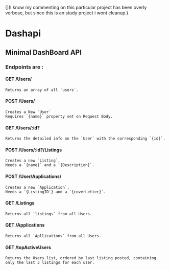 [](I know my commenting on this particular project has been overly verbose, but since this is an study project i wont cleanup.)

# Dashapi
## Minimal DashBoard API


### Endpoints are :
  #### GET /Users/
    Returns an array of all `users`.

  #### POST /Users/
    Creates a New `User`
    Requires `{name}` property set on Request Body.

  #### GET /Users/:id?
    Returns the detailed info on the `User` with the corresponding `{id}`.
  
  #### POST /Users/:id?/Listings
    Creates a new `Listing`,
    Needs a `{name}` and a `{Description}`.

  #### POST /User/Applications/
    Creates a new `Application`,
    Needs a `{ListingID`} and a `{coverLetter}`.

  #### GET /Listings
    Returns all `listings` from all Users.

  #### GET /Applications
    Returns all `Apllications` from all Users.

  #### GET /topActiveUsers
    Returns the Users list, ordered by last listing posted, containing only the last 3 listings for each user.